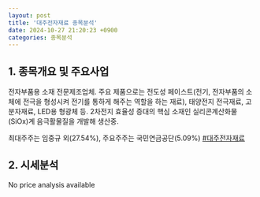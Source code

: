 ```yaml
---
layout: post
title: '대주전자재료 종목분석'
date: 2024-10-27 21:20:23 +0900
categories: 종목분석
---
```


## 1. 종목개요 및 주요사업

전자부품용 소재 전문제조업체. 주요 제품으로는 전도성 페이스트(전기, 전자부품의 소체에 전극을 형성시켜 전기를 통하게 해주는 역할을 하는 재료), 태양전지 전극재료, 고분자재료, LED용 형광체 등. 2차전지 효율성 증대의 핵심 소재인 실리콘계산화물(SiOx)계 음극활물질을 개발해 생산중.

최대주주는 임중규 외(27.54%), 주요주주는 국민연금공단(5.09%)
[#대주전자재료](#)

## 2. 시세분석

No price analysis available
